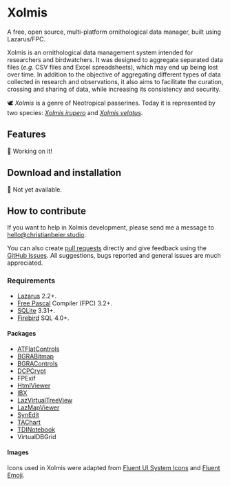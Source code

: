 # Xolmis

A free, open source, multi-platform ornithological data manager, built using Lazarus/FPC.

Xolmis is an ornithological data management system intended for researchers and birdwatchers. It was designed to aggregate separated data files (_e.g._ CSV files and Excel spreadsheets), which may end up being lost over time. In addition to the objective of aggregating different types of data collected in research and observations, it also aims to facilitate the curation, crossing and sharing of data, while increasing its consistency and security.

:dove: _Xolmis_ is a genre of Neotropical passerines. Today it is represented by two species: [_Xolmis irupero_](https://www.wikiaves.com.br/wiki/noivinha) and [_Xolmis velatus_](https://www.wikiaves.com.br/wiki/noivinha-branca).

## Features

🚧 Working on it!

## Download and installation

🚧 Not yet available.

## How to contribute

If you want to help in Xolmis development, please send me a message to [hello@christianbeier.studio](mailto://hello@christianbeier.studio).

You can also create [pull requests](https://github.com/cbeier-studio/xolmis/pulls) directly and give feedback using the [GitHub Issues](https://github.com/cbeier-studio/xolmis/issues). All suggestions, bugs reported and general issues are much appreciated.

### Requirements

- [Lazarus](https://www.lazarus-ide.org/) 2.2+.
- [Free Pascal](https://www.freepascal.org/) Compiler (FPC) 3.2+.
- [SQLite](https://sqlite.org/) 3.31+.
- [Firebird](https://firebirdsql.org/) SQL 4.0+.

#### Packages

- [ATFlatControls](https://github.com/Alexey-T/ATFlatControls)
- [BGRABitmap](https://github.com/bgrabitmap/bgrabitmap)
- [BGRAControls](https://github.com/bgrabitmap/bgracontrols)
- [DCPCrypt](https://wiki.lazarus.freepascal.org/DCPcrypt)
- FPExif
- [HtmlViewer](https://github.com/BerndGabriel/HtmlViewer)
- [IBX](http://www.mwasoftware.co.uk/ibx)
- [LazVirtualTreeView](https://github.com/blikblum/VirtualTreeView-Lazarus)
- [LazMapViewer](https://wiki.lazarus.freepascal.org/LazMapViewer)
- [SynEdit](https://wiki.lazarus.freepascal.org/SynEdit)
- [TAChart](https://wiki.lazarus.freepascal.org/TAChart)
- [TDINotebook](https://wiki.lazarus.freepascal.org/TTDINotebook)
- VirtualDBGrid

#### Images

Icons used in Xolmis were adapted from [Fluent UI System Icons](https://github.com/microsoft/fluentui-system-icons) and [Fluent Emoji](https://github.com/microsoft/fluentui-emoji).

